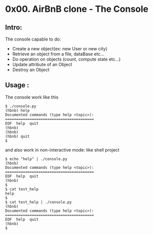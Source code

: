 # 0x00. AirBnB clone - The Console

## Intro:
The console capable to do:

* Create a new object(ex: new User or new city)
* Retrieve an object from a file, dataBase etc...
* Do operation on objects (count, compute state etc...)
* Update attribute of an Object
* Destroy an Object

## Usage :
The console work like this
```
$ ./console.py
(hbnb) help
Documented commands (type help <topic>):
========================================
EOF  help  quit
(hbnb) 
(hbnb) 
(hbnb) quit
$
```
and also work in non-interactive mode: like shell project
```
$ echo "help" | ./console.py
(hbnb)
Documented commands (type help <topic>):
========================================
EOF  help  quit
(hbnb) 
$
$ cat test_help
help
$
$ cat test_help | ./console.py
(hbnb)
Documented commands (type help <topic>):
========================================
EOF  help  quit
(hbnb) 
$
```
